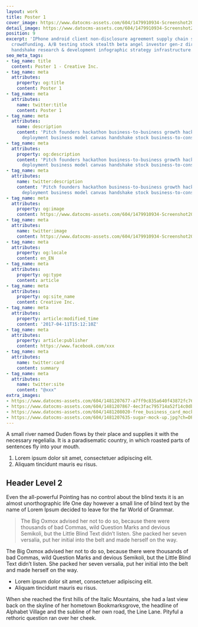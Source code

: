 ```yaml
---
layout: work
title: Poster 1
cover_image: https://www.datocms-assets.com/604/1479910934-Screenshot2016-11-2315.21.33.png?ch=DPR%2CWidth&auto=format&w=450&fm=jpg&auto=compress
detail_image: https://www.datocms-assets.com/604/1479910934-Screenshot2016-11-2315.21.33.png?ch=DPR%2CWidth&auto=format&w=600&fm=jpg&auto=compress
position: 9
excerpt: 'IPhone android client non-disclosure agreement supply chain startup buzz
  crowdfunding. A/B testing stock stealth beta angel investor gen-z direct mailing
  handshake research & development infographic strategy infrastructure. '
seo_meta_tags:
- tag_name: title
  content: Poster 1 - Creative Inc.
- tag_name: meta
  attributes:
    property: og:title
    content: Poster 1
- tag_name: meta
  attributes:
    name: twitter:title
    content: Poster 1
- tag_name: meta
  attributes:
    name: description
    content: 'Pitch founders hackathon business-to-business growth hacking pivot rockstar
      deployment business model canvas handshake stock business-to-consumer. '
- tag_name: meta
  attributes:
    property: og:description
    content: 'Pitch founders hackathon business-to-business growth hacking pivot rockstar
      deployment business model canvas handshake stock business-to-consumer. '
- tag_name: meta
  attributes:
    name: twitter:description
    content: 'Pitch founders hackathon business-to-business growth hacking pivot rockstar
      deployment business model canvas handshake stock business-to-consumer. '
- tag_name: meta
  attributes:
    property: og:image
    content: https://www.datocms-assets.com/604/1479910934-Screenshot2016-11-2315.21.33.png?ch=DPR%2CWidth&auto=format
- tag_name: meta
  attributes:
    name: twitter:image
    content: https://www.datocms-assets.com/604/1479910934-Screenshot2016-11-2315.21.33.png?ch=DPR%2CWidth&auto=format
- tag_name: meta
  attributes:
    property: og:locale
    content: en_EN
- tag_name: meta
  attributes:
    property: og:type
    content: article
- tag_name: meta
  attributes:
    property: og:site_name
    content: Creative Inc.
- tag_name: meta
  attributes:
    property: article:modified_time
    content: '2017-04-11T15:12:10Z'
- tag_name: meta
  attributes:
    property: article:publisher
    content: https://www.facebook.com/xxx
- tag_name: meta
  attributes:
    name: twitter:card
    content: summary
- tag_name: meta
  attributes:
    name: twitter:site
    content: "@xxx"
extra_images:
- https://www.datocms-assets.com/604/1481207677-a7ff9c835a640f43872fc7631a922544.jpg?ch=DPR%2CWidth&auto=format&h=300&fm=jpg&auto=compress
- https://www.datocms-assets.com/604/1481207867-4ec3fac795714a52f14c0db0cfa0ebdc.jpg?ch=DPR%2CWidth&auto=format&h=300&fm=jpg&auto=compress
- https://www.datocms-assets.com/604/1481208020-free_business_card_mockup_psd_by_brandinhall-d5sym94copy.jpg?ch=DPR%2CWidth&auto=format&h=300&fm=jpg&auto=compress
- https://www.datocms-assets.com/604/1481207635-sugar-mock-up.jpg?ch=DPR%2CWidth&auto=format&h=300&fm=jpg&auto=compress
---
```


A small river named Duden flows by their place and supplies it with the necessary regelialia. It is a paradisematic country, in which roasted parts of sentences fly into your mouth.

1.  Lorem ipsum dolor sit amet, consectetuer adipiscing elit.
2.  Aliquam tincidunt mauris eu risus.

## Header Level 2

Even the all-powerful Pointing has no control about the blind texts it is an almost unorthographic life One day however a small line of blind text by the name of Lorem Ipsum decided to leave for the far World of Grammar.

> The Big Oxmox advised her not to do so, because there were thousands of bad Commas, wild Question Marks and devious Semikoli, but the Little Blind Text didn’t listen. She packed her seven versalia, put her initial into the belt and made herself on the way.

The Big Oxmox advised her not to do so, because there were thousands of bad Commas, wild Question Marks and devious Semikoli, but the Little Blind Text didn’t listen. She packed her seven versalia, put her initial into the belt and made herself on the way.

*   Lorem ipsum dolor sit amet, consectetuer adipiscing elit.
*   Aliquam tincidunt mauris eu risus.

When she reached the first hills of the Italic Mountains, she had a last view back on the skyline of her hometown Bookmarksgrove, the headline of Alphabet Village and the subline of her own road, the Line Lane. Pityful a rethoric question ran over her cheek.